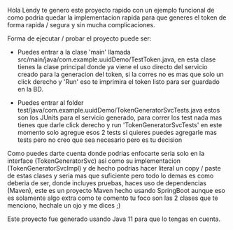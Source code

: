 Hola Lendy te genero este proyecto rapido con un ejemplo funcional
de como podria quedar la implementacion rapida para que generes 
el token de forma rapida / segura y sin mucha complicaciones.

Forma de ejecutar /  probar el proyecto puede ser:

* Puedes entrar a la clase 'main' llamada src/main/java/com.example.uuidDemo/TestToken.java, 
  en esta clase tienes la clase principal donde ya viene el uso directo del servicio creado para la
  generacion del token, si la corres no es mas que solo un click derecho y 'Run'
  eso te imprimira el token listo para ser guardado en la BD.
  
* Puedes entrar al folder test/java/com.example.uuidDemo/TokenGeneratorSvcTests.java
  estos son los JUnits para el servicio generado, para correr los test nada mas tienes
  que darle click derecho y run 'TokenGeneratorSvcTests' en este momento solo agregue
  esos 2 tests si quieres puedes agregarle mas tests pero no creo que sea necesario
  pero es tu decision
  
Como puedes darte cuenta donde podrias enfocarte seria solo en la interface (TokenGeneratorSvc) asi como su
implementacion (TokenGeneratorSvcImpl) y de hecho podrias hacer literal un copy / paste de estas clases y
seria mas que suficiente pero todo lo demas es como deberia de ser, donde incluyes pruebas, haces uso de
dependencias (Maven), este es un proyecto Maven hecho usando SpringBoot aunque eso es solamente
algo extra como te comento tu foco son las 2 clases que te menciono, hechale un ojo y me dices ;)

Este proyecto fue generado usando Java 11 para que lo tengas en cuenta.